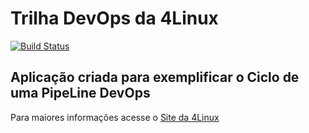 # Trilha DevOps da 4Linux

<!-- Altere a Flag abaixo com sua URL do Travis -->
[![Build Status](https://travis-ci.org/pinupdevops/DevOpsLab-HelloWorld.svg?branch=master)](https://travis-ci.org/pinupdevops/DevOpsLab-HelloWorld)
## Aplicação criada para exemplificar o Ciclo de uma PipeLine DevOps


Para maiores informações acesse o [Site da 4Linux](https://www.4linux.com.br/cursos/devops)
